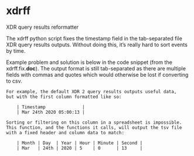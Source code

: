 # xdrff
XDR query results reformatter

The xdrff python script fixes the timestamp field in the tab-separated file XDR query results outputs. Without doing this, it’s really hard to sort events by time. 

Example problem and solution is below in the code snippet (from the xdrff.fix.__doc__). The output format is still tab-separated as there are multiple fields with commas and quotes which would otherwise be lost if converting to csv. 


    For example, the default XDR 2 query results outputs useful data, 
    but with the first column formatted like so:

        | Timestamp              |
        | Mar 24th 2020 05:00:13 |

    Sorting or filtering on this column in a spreadsheet is impossible. 
    This function, and the functions it calls, will output the tsv file 
    with a fixed header and column data to match:

        | Month | Day  | Year | Hour | Minute | Second |
        | Mar   | 24th | 2020 | 5    | 0      | 13     |
 
